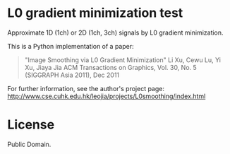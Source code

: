 # L0 gradient minimization test
Approximate 1D (1ch) or 2D (1ch, 3ch) signals by L0 gradient minimization.

This is a Python implementation of a paper:
> "Image Smoothing via L0 Gradient Minimization"
Li Xu, Cewu Lu, Yi Xu, Jiaya Jia 
ACM Transactions on Graphics, Vol. 30, No. 5 (SIGGRAPH Asia 2011), Dec 2011

For further information, see the author's project page:
http://www.cse.cuhk.edu.hk/leojia/projects/L0smoothing/index.html

# License
Public Domain.

